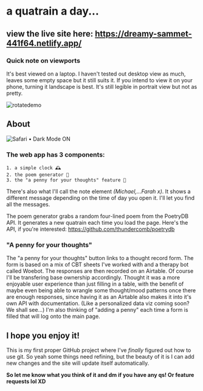 
# a quatrain a day...

## view the live site here: https://dreamy-sammet-441f64.netlify.app/

### Quick note on viewports

It's best viewed on a laptop. I haven't tested out desktop view as much, leaves some empty space but it still suits it. If you intend to view it on your phone, turning it landscape is best. It's still legible in portrait view but not as pretty.

![rotatedemo](https://user-images.githubusercontent.com/72678356/111862265-2f30fb80-898f-11eb-8d73-07d6c8ec6138.gif)

## About
![Safari • Dark Mode ON](https://user-images.githubusercontent.com/72678356/111862138-4ae7d200-898e-11eb-8231-3dc00b924d92.png)

### The web app has 3 components:
```
1. a simple clock 🕰️
2. the poem generator 📝
3. the "a penny for your thoughts" feature 💭
```
There's also what I'll call the note element *(Michael,...Farah x)*. It shows a different message depending on the time of day you open it. I'll let you find all the messages.

The poem generator grabs a random four-lined poem from the PoetryDB API. It generates a new quatrain each time you load the page.
Here's the API, if you're interested: https://github.com/thundercomb/poetrydb

### "A penny for your thoughts"

The "a penny for your thoughts" button links to a thought record form. The form is based on a mix of CBT sheets I've worked with and a therapy bot called Woebot. The responses are then recorded on an Airtable. Of course I'll be transfering base ownership accordingly. Thought it was a more enjoyable user experience than just filling in a table, with the benefit of maybe even being able to wrangle some thought/mood patterns once there are enough responses, since having it as an Airtable also makes it into it's own API with documentation. (Like a personalized data viz coming soon? We shall see...) I'm also thinking of "adding a penny" each time a form is filled that will log onto the main page.

## I hope you enjoy it!

This is my first proper GitHub project where I've *finally* figured out how to use git. So yeah some things need refining, but the beauty of it is I can add new changes and the site will update itself automatically.

**So let me know what you think of it and dm if you have any qs! Or feature requests lol XD**


